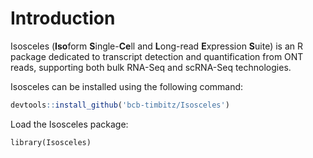 # Introduction 

Isosceles (**Iso**form **S**ingle-**Ce**ll and **L**ong-read **E**xpression 
**S**uite) is an R package dedicated to transcript detection and quantification 
from ONT reads, supporting both bulk RNA-Seq and scRNA-Seq technologies.

Isosceles can be installed using the following command:
```r
devtools::install_github('bcb-timbitz/Isosceles')
```

Load the Isosceles package:
```{r, message = FALSE}
library(Isosceles)
```
